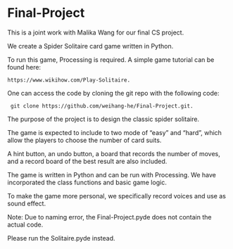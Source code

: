 # Final-Project
This is a joint work with Malika Wang for our final CS project.

We create a Spider Solitaire card game written in Python. 


To run this game, Processing is required. A simple game tutorial can be found here: 

    https://www.wikihow.com/Play-Solitaire. 
One can access the code by cloning the git repo with the following code: 


     git clone https://github.com/weihang-he/Final-Project.git.
The purpose of the project is to design the classic spider solitaire. 

The game is expected to include to two mode of “easy” and “hard”, which allow the players to choose the number of card suits.  


A hint button, an undo button, a board that records the number of moves, and a record board of the best result are also included.

The game is written in Python and can be run with Processing. We have incorporated the class functions and basic game logic. 

To make the game more personal, we specifically record voices and use as sound effect.


Note:
Due to naming error, the Final-Project.pyde does not contain the actual code. 

Please run the Solitaire.pyde instead.



